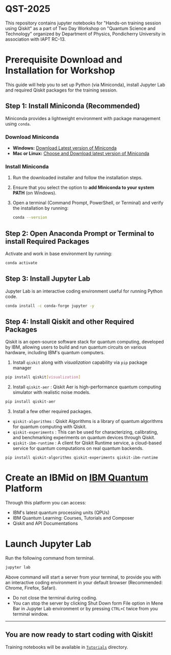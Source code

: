 # QST-2025
This repository contains jupyter notebooks for "Hands-on training session using Qiskit" as a part of Two Day Workshop on "Quantum Science and Technology" organized by Department of Physics, Pondicherry University in association with IAPT RC-13.

# Prerequisite Download and Installation for Workshop
This guide will help you to set up Python (via Miniconda), install Jupyter Lab and required Qiskit packages for the training session.

## Step 1: Install Miniconda (Recommended)
Miniconda provides a lightweight environment with package management using `conda`.

### Download Miniconda
- **Windows:** [Download Latest version of Miniconda](https://repo.anaconda.com/miniconda/Miniconda3-latest-Windows-x86_64.exe)
- **Mac or Linux:** [Choose and Download latest version of Miniconda](https://repo.anaconda.com/miniconda/)

### Install Miniconda
1. Run the downloaded installer and follow the installation steps.
2. Ensure that you select the option to **add Miniconda to your system PATH** (on Windows).
3. Open a terminal (Command Prompt, PowerShell, or Terminal) and verify the installation by running:

   ```sh
   conda --version
   ```
## Step 2: Open Anaconda Prompt or Terminal to install Required Packages
Activate and work in base environment by running:

```sh
conda activate
```
## Step 3: Install Jupyter Lab
Jupyter Lab is an interactive coding environment useful for running Python code.

```sh
conda install -c conda-forge jupyter -y
```

## Step 4: Install Qiskit and other Required Packages
Qiskit is an open-source software stack for quantum computing, developed by IBM, allowing users to build and run quantum circuits on various hardware, including IBM's quantum computers.
1. Install `qiskit` along with _visualization_ capability via `pip` package manager
```sh
pip install qiskit[visualization]
```
2. Install `qiskit-aer` : Qiskit Aer is high-performance quantum computing simulator with realistic noise models.
```sh
pip install qiskit-aer
```
3. Install a few other required packages.
- `qiskit-algorithms` : Qiskit Algorithms is a library of quantum algorithms for quantum computing with Qiskit.
- `qiskit-experiments` : This can be used for characterizing, calibrating, and benchmarking experiments on quantum devices through Qiskit.
- `qiskit-ibm-runtime` : A client for Qiskit Runtime service, a cloud-based service for quantum computations on real quantum backends.
```
pip install qiskit-algorithms qiskit-experiments qiskit-ibm-runtime
```
# Create an IBMid on **[IBM Quantum](https://quantum.ibm.com/)** Platform
Through this platform you can access:
- IBM's latest quantum processing units (QPUs)
- IBM Quantum Learning: Courses, Tutorials and Composer
- Qiskit and API Documentations

# Launch Jupyter Lab
Run the following command from terminal.
```sh
jupyter lab
```
Above command will start a server from your terminal, to provide you with an interactive coding environment in your default browser (Recommended: Chrome, Firefox, Safari).
- Do not close the terminal during coding.
- You can stop the server by clicking Shut Down form File option in Mene Bar in Jupyter Lab environment or by pressing `CTRL+C` twice from you terminal window.

---
## You are now ready to start coding with Qiskit!
Training notebooks will be available in [`Tutorials`](https://github.com/crystaldot/QST-2025/tree/main/Tutorials) directory.
